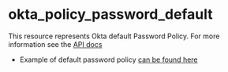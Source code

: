# okta_policy_password_default

This resource represents Okta default Password Policy. For more information see the [API docs](https://developer.okta.com/docs/api/resources/policy)

- Example of default password policy [can be found here](./basic.tf)
